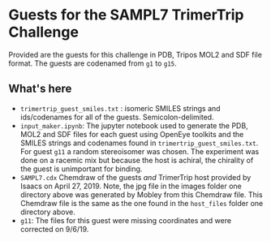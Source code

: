 # Guests for the SAMPL7 TrimerTrip Challenge

Provided are the guests for this challenge in PDB, Tripos MOL2 and SDF file format. The guests are codenamed from `g1` to `g15`.


## What's here

- `trimertrip_guest_smiles.txt` : isomeric SMILES strings and ids/codenames for all of the guests. Semicolon-delimited.
- `input_maker.ipynb`: The jupyter notebook used to generate the PDB, MOL2 and SDF files for each guest using OpenEye toolkits and the SMILES strings and codenames found in `trimertrip_guest_smiles.txt`. For guest `g11` a random stereoisomer was chosen. The experiment was done on a racemic mix but because the host is achiral, the chirality of the guest is unimportant for binding.
- `SAMPL7.cdx` Chemdraw of the guests _and_ TrimerTrip host provided by Isaacs on April 27, 2019. Note, the jpg file in the images folder one directory above was generated by Mobley from this Chemdraw file. This Chemdraw file is the same as the one found in the `host_files` folder one directory above.
- `g11`: The files for this guest were missing coordinates and were corrected on 9/6/19.
